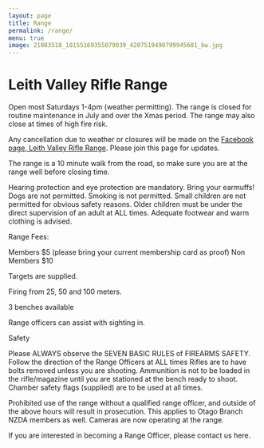 ```yaml
---
layout: page
title: Range
permalink: /range/
menu: true
image: 21083518_10155169355079039_4207519490799945681_bw.jpg
---
```


# Leith Valley Rifle Range

Open most Saturdays 1-4pm (weather permitting). The range is closed for routine maintenance in July and over the Xmas period. The range may also close at times of high fire risk. 

Any cancellation due to weather or closures will be made on the [Facebook page, Leith Valley Rifle Range](https://www.facebook.com/groups/1195200207197835/). Please join this page for updates. 

The range is a 10 minute walk from the road, so make sure you are at the range well before closing time. 

Hearing protection and eye protection are mandatory. Bring your earmuffs! 
Dogs are not permitted. 
Smoking is not permitted. 
Small children are not permitted for obvious safety reasons. Older children must be under the direct supervision of an adult at ALL times. 
Adequate footwear and warm clothing is advised. 

Range Fees: 

Members $5 (please bring your current membership card as proof) 
Non Members $10 

Targets are supplied. 

Firing from 25, 50 and 100 meters. 

3 benches available 

Range officers can assist with sighting in. 

Safety 

Please ALWAYS observe the SEVEN BASIC RULES of FIREARMS SAFETY. 
Follow the direction of the Range Officers at ALL times 
Rifles are to have bolts removed unless you are shooting. 
Ammunition is not to be loaded in the rifle/magazine until you are stationed at the bench ready to shoot. 
Chamber safety flags (supplied) are to be used at all times. 

Prohibited use of the range without a qualified range officer, and outside of the above hours will result in prosecution. This applies to Otago Branch NZDA members as well. Cameras are now operating at the range. 



If you are interested in becoming a Range Officer, please contact us here.
